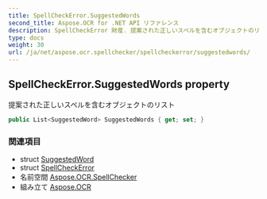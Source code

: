 ```yaml
---
title: SpellCheckError.SuggestedWords
second_title: Aspose.OCR for .NET API リファレンス
description: SpellCheckError 財産. 提案された正しいスペルを含むオブジェクトのリスト
type: docs
weight: 30
url: /ja/net/aspose.ocr.spellchecker/spellcheckerror/suggestedwords/
---
```

## SpellCheckError.SuggestedWords property

提案された正しいスペルを含むオブジェクトのリスト

```csharp
public List<SuggestedWord> SuggestedWords { get; set; }
```

### 関連項目

* struct [SuggestedWord](../../suggestedword/)
* struct [SpellCheckError](../)
* 名前空間 [Aspose.OCR.SpellChecker](../../spellcheckerror/)
* 組み立て [Aspose.OCR](../../../)


